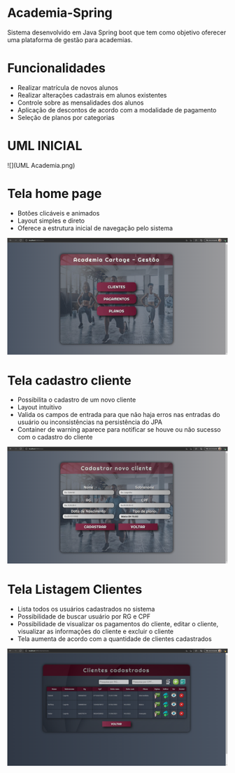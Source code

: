 # Academia-Spring
Sistema desenvolvido em Java Spring boot que tem como objetivo oferecer uma plataforma de gestão para academias.

# Funcionalidades

- Realizar matrícula de novos alunos
- Realizar alterações cadastrais em alunos existentes
- Controle sobre as mensalidades dos alunos
- Aplicação de descontos de acordo com a modalidade de pagamento
- Seleção de planos por categorias

# UML INICIAL
![](UML Academia.png)

# Tela home page

- Botões clicáveis e animados
- Layout simples e direto
- Oferece a estrutura inicial de navegação pelo sistema

![](TelaPrincipal.png)

# Tela cadastro cliente

- Possibilita o cadastro de um novo cliente
- Layout intuitivo
- Valida os campos de entrada para que não haja erros nas entradas do usuário ou inconsistências na persistência do JPA
- Container de warning aparece para notificar se houve ou não sucesso com o cadastro do cliente

![](CadastroCliente.png)

# Tela Listagem Clientes

- Lista todos os usuários cadastrados no sistema
- Possibilidade de buscar usuário por RG e CPF
- Possibilidade de visualizar os pagamentos do cliente, editar o cliente, visualizar as informações do cliente e excluir o cliente
- Tela aumenta de acordo com a quantidade de clientes cadastrados

![](ListagemClientes.png)